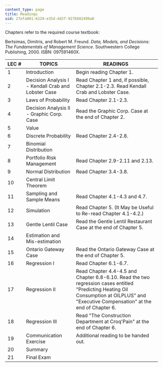 ```yaml
---
content_type: page
title: Readings
uid: 27efa801-6129-e35d-dd2f-9276602499a8
---
```


Chapters refer to the required course textbook:

Bertsimas, Dimitris, and Robert M. Freund. _Data, Models, and Decisions: The Fundamentals of Management Science_. Southwestern College Publishing, 2000. ISBN: 097591460X.

| LEC # | TOPICS | READINGS |
| --- | --- | --- |
| 1 | Introduction | Begin reading Chapter 1. |
| 2 | Decision Analysis I - Kendall Crab and Lobster Case | Read Chapter 1 and, if possible, Chapter 2.1-2.3. Read Kendall Crab and Lobster Case. |
| 3 | Laws of Probability | Read Chapter 2.1-2.3. |
| 4 | Decision Analysis II - Graphic Corp. Case | Read the Graphic Corp. Case at the end of Chapter 2. |
| 5 | Value |  |
| 6 | Discrete Probability | Read Chapter 2.4-2.8. |
| 7 | Binomial Distribution |  |
| 8 | Portfolio Risk Management | Read Chapter 2.9-2.11 and 2.13. |
| 9 | Normal Distribution | Read Chapter 3.4-3.8. |
| 10 | Central Limit Theorem |  |
| 11 | Sampling and Sample Means | Read Chapter 4.1-4.3 and 4.7. |
| 12 | Simulation | Read Chapter 5. (It May be Useful to Re-read Chapter 4.1-4.2.) |
| 13 | Gentle Lentil Case | Read the Gentle Lentil Restaurant Case at the end of Chapter 5. |
| 14 | Estimation and Mis-estimation |  |
| 15 | Ontario Gateway Case | Read the Ontario Gateway Case at the end of Chapter 5. |
| 16 | Regression I | Read Chapter 6.1-6.7. |
| 17 | Regression II | Read Chapter 4.4-4.5 and Chapter 6.8-6.10. Read the two regression cases entitled "Predicting Heating Oil Consumption at OILPLUS" and "Executive Compensation" at the end of Chapter 6. |
| 18 | Regression III | Read "The Construction Department at Croq'Pain" at the end of Chapter 6. |
| 19 | Communication Exercise | Additional reading to be handed out. |
| 20 | Summary |  |
| 21 | Final Exam |